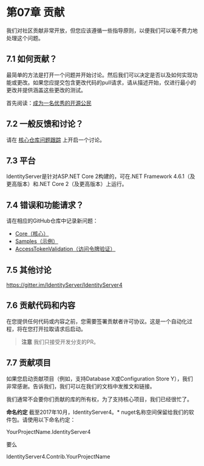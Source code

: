 # 第07章 贡献

我们对社区贡献非常开放，但您应该遵循一些指导原则，以便我们可以毫不费力地处理这个问题。   

## 7.1 如何贡献？
最简单的方法是打开一个问题并开始讨论。然后我们可以决定是否以及如何实现功能或更改。如果您应提交包含更改代码的pull请求，请从描述开始，仅进行最小的更改并提供涵盖这些更改的测试。   

首先阅读：[成为一名优秀的开源公民](https://hackernoon.com/being-a-good-open-source-citizen-9060d0ab9732#.x3hocgw85)   

## 7.2 一般反馈和讨论？
请在 [核心仓库问题跟踪](https://github.com/IdentityServer/IdentityServer4/issues) 上开启一个讨论。   
 
## 7.3 平台
IdentityServer是针对ASP.NET Core 2构建的，可在.NET Framework 4.6.1（及更高版本）和.NET Core 2（及更高版本）上运行。   

## 7.4 错误和功能请求？
请在相应的GitHub仓库中记录新问题：   

* [Core（核心）](https://github.com/IdentityServer/IdentityServer4)
* [Samples（示例）](https://github.com/IdentityServer/IdentityServer4.Samples)
* [AccessTokenValidation（访问令牌验证）](https://github.com/IdentityServer/IdentityServer4.AccessTokenValidation)

## 7.5 其他讨论
<https://gitter.im/IdentityServer/IdentityServer4>   

## 7.6 贡献代码和内容
在您提供任何代码或内容之前，您需要签署贡献者许可协议。这是一个自动化过程，将在您打开拉取请求后启动。   

> **注意**
> 我们只接受开发分支的PR。

## 7.7 贡献项目
如果您启动贡献项目（例如，支持Database X或Configuration Store Y），我们非常感谢。告诉我们，我们可以在我们的文档中发推文和链接。   

我们通常不会要你们贡献的库的所有权，为了支持核心项目，我们已经很忙了。   

**命名约定**
截至2017年10月，IdentityServer4。* nuget名称空间保留给我们的软件包。请使用以下命名约定：   

YourProjectName.IdentityServer4   

要么   

IdentityServer4.Contrib.YourProjectName
